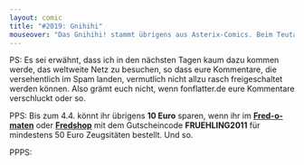 ```yaml
---
layout: comic
title: "#2019: Gnihihi"
mouseover: "Das Gnihihi! stammt übrigens aus Asterix-Comics. Beim Teutates!"
---
```


PS:
Es sei erwähnt, dass ich in den nächsten Tagen kaum dazu kommen werde, das weltweite Netz zu besuchen, so dass eure Kommentare, die versehentlich im Spam landen, vermutlich nicht allzu rasch freigeschaltet werden können. Also grämt euch nicht, wenn fonflatter.de eure Kommentare verschluckt oder so.

PPS:
Bis zum 4.4. könnt ihr übrigens <strong>10 Euro</strong> sparen, wenn ihr im <a href="http://fred-o-mat-spreadshirt.net"><strong>Fred-o-maten</strong></a> oder <a href="http://fredshop.spreadshirt.net"><strong>Fredshop</strong></a> mit dem Gutscheincode <strong>FRUEHLING2011</strong> für mindestens 50 Euro Zeugsitäten bestellt.
Und so.

PPPS:
